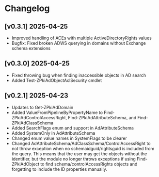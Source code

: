 # Changelog

## [v0.3.1] 2025-04-25
- Improved handling of ACEs with multiple ActiveDirectoryRights values
- Bugfix: Fixed broken ADWS querying in domains without Exchange schema extensions

## [v0.3.0] 2025-04-25
- Fixed throwing bug when finding inaccessible objects in AD search
- Added Test-ZPkiAdObjectAclSecurity cmdlet

## [v0.2.1] 2025-04-23
- Updates to Get-ZPkiAdDomain
- Added ValueFromPipelineByPropertyName to Find-ZPkiAdControlAccessRight, Find-ZPkiAdAttributeSchema, and Find-ZPkiAdClassSchema
- Added SearchFlags enum and support in AdAttributeSchema
- Added SystemOnly in AdAttributeSchema
- Changed enum value names in SystemFlags to be clearer
- Changed AdAttributeSchema/AdClassSchema/ControlAccessRight to not throw exception when no schemaidguid/rightsguid is included from the query. This means that the user may get the objects without the identifier, but the module no longer throws exceptions if using Find-ZPkiAdObject to find schema/controlAccessRights objects and forgetting to include the ID properties manually.
